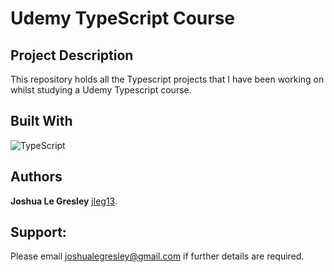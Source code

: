 # Udemy TypeScript Course

## Project Description

This repository holds all the Typescript projects that I have been working on whilst studying a Udemy Typescript course.

## Built With

![TypeScript](https://img.shields.io/badge/typescript-%23007ACC.svg?style=for-the-badge&logo=typescript&logoColor=white)

## Authors

**Joshua Le Gresley** [jleg13](https://https://github.com/jleg13).

## Support:
Please email joshualegresley@gmail.com if further details are required.
